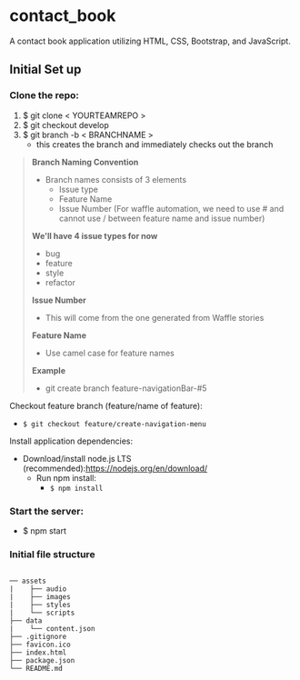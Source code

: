 # contact_book
A contact book application utilizing HTML, CSS, Bootstrap, and JavaScript.

## Initial Set up
### Clone the repo:
 1. $ git clone < YOURTEAMREPO >
 2. $ git checkout develop
 3. $ git branch -b < BRANCHNAME >
     - this creates the branch and immediately checks out the branch

> **Branch Naming Convention**
> - Branch names consists of 3 elements
>   - Issue type
>   - Feature Name
>   - Issue Number (For waffle automation, we need to use # and cannot use / between feature name and issue number)
>
> **We'll have 4 issue types for now**
> - bug
> - feature
> - style
> - refactor
>
> **Issue Number**
> - This will come from the one generated from Waffle stories
>
> **Feature Name**
> - Use camel case for feature names
>
> **Example**
> - git create branch feature-navigationBar-#5

Checkout feature branch (feature/name of feature):
 - `$ git checkout feature/create-navigation-menu`

Install application dependencies:
- Download/install node.js LTS (recommended):https://nodejs.org/en/download/
  - Run npm install:
    - `$ npm install`

### Start the server:
- $ npm start

### Initial file structure
```

── assets
|    ├── audio
|    ├── images
|    ├── styles
|    └── scripts
├── data
|    └── content.json
├── .gitignore
├── favicon.ico
├── index.html
├── package.json
└── README.md

```
